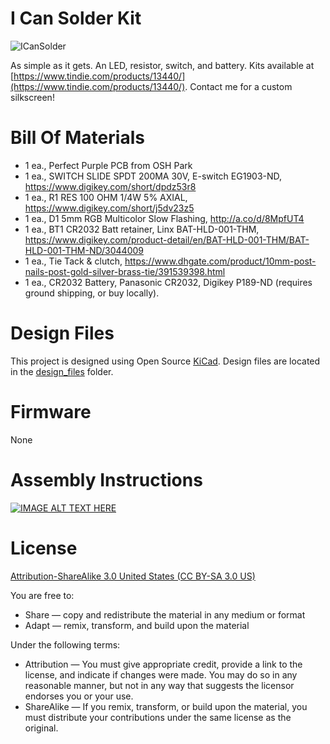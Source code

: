 I Can Solder Kit
============

![ICanSolder](images/project.JPG) 

As simple as it gets.  An LED, resistor, switch, and battery.
Kits available at [https://www.tindie.com/products/13440/](https://www.tindie.com/products/13440/).  Contact me for a custom silkscreen!


Bill Of Materials
=================
  
- 1 ea., Perfect Purple PCB from OSH Park
- 1 ea., SWITCH SLIDE SPDT 200MA 30V, E-switch EG1903-ND, https://www.digikey.com/short/dpdz53r8
- 1 ea., R1 RES 100 OHM 1/4W 5% AXIAL, https://www.digikey.com/short/j5dv23z5
- 1 ea., D1 5mm RGB Multicolor Slow Flashing, http://a.co/d/8MpfUT4
- 1 ea., BT1 CR2032 Batt retainer, Linx BAT-HLD-001-THM, https://www.digikey.com/product-detail/en/BAT-HLD-001-THM/BAT-HLD-001-THM-ND/3044009
- 1 ea., Tie Tack & clutch, https://www.dhgate.com/product/10mm-post-nails-post-gold-silver-brass-tie/391539398.html
- 1 ea., CR2032 Battery, Panasonic CR2032, Digikey P189-ND (requires ground shipping, or buy locally).


Design Files
============
This project is designed using Open Source [KiCad](http://kicad-pcb.org/). Design files are located in the [design_files](design_files/) folder.  

Firmware
========
None

Assembly Instructions
=====================
[![IMAGE ALT TEXT HERE](https://img.youtube.com/vi/mBR9w3OL5rk/0.jpg)](https://www.youtube.com/watch?v=mBR9w3OL5rk)


License
=======
[Attribution-ShareAlike 3.0 United States (CC BY-SA 3.0 US)](https://creativecommons.org/licenses/by-sa/3.0/us/)

You are free to:

- Share — copy and redistribute the material in any medium or format
- Adapt — remix, transform, and build upon the material

Under the following terms:

- Attribution — You must give appropriate credit, provide a link to the license, and indicate if changes were made. You may do so in any reasonable manner, but not in any way that suggests the licensor endorses you or your use.
- ShareAlike — If you remix, transform, or build upon the material, you must distribute your contributions under the same license as the original.
